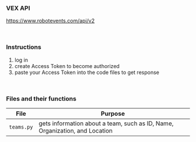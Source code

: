 ### VEX API
https://www.robotevents.com/api/v2

<br>

### Instructions
1. log in
2. create Access Token to become authorized
3. paste your Access Token into the code files to get response

<br>

### Files and their functions
| File | Purpose |
|------|---------|
| `teams.py` |gets information about a team, such as ID, Name, Organization, and Location|
